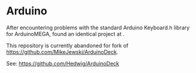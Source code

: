 # Arduino

After encountering problems with the standard Arduino Keyboard.h library for ArduinoMEGA, found an identical project at .

This repository is currently abandoned for fork of https://github.com/MikeJewski/ArduinoDeck.

See: https://github.com/Hedwig/ArduinoDeck
